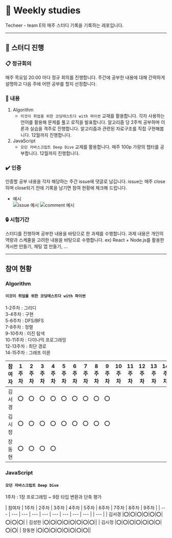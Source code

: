 # :book: Weekly studies

Techeer - team E의 매주 스터디 기록을 기록하는 레포입니다.

---

## :mega: 스터디 진행

### :clipboard: 정규회의

매주 목요일 20:00 마다 정규 회의를 진행합니다. 주간에 공부한 내용에 대해 간략하게 설명하고 다음 주에 어떤 공부를 할지 선정합니다.

### :pencil: 내용

1. Algorithm
   - `이것이 취업을 위한 코딩테스트다 with 파이썬` 교재를 활용합니다. 각자 사용하는 언어를 활용해 문제를 풀고 로직을 발표합니다. 알고리즘 당 2주씩 공부하며 이론과 실습을 격주로 진행합니다. 알고리즘과 관련된 자료구조를 직접 구현해봅니다. 12월까지 진행합니다.
2. JavaScript
   - `모던 자바스크립트 Deep Dive` 교재를 활용합니다. 매주 100p 가량의 챕터를 공부합니다. 12월까지 진행합니다.

### :heavy_check_mark: 인증

인증할 공부 내용을 각자 해당하는 주간 issue에 댓글로 남깁니다. issue는 매주 close하며 close되기 전에 기록을 남기면 참여 현황에 체크해 드립니다.
- 예시  
![issue 예시](https://user-images.githubusercontent.com/55067949/132085203-b11a7191-e9c2-465a-b9e6-ffd2fcec4856.png)
![comment 예시](https://user-images.githubusercontent.com/55067949/132115495-b93e2bb1-e4bb-4bdc-a197-bda6e9b6b3a7.png)

### :lock: 시험기간

스터디를 진행하며 공부한 내용을 바탕으로 한 과제를 수행합니다. 과제 내용은 개인의 역량과 스케줄을 고려한 내용을 바탕으로 수행합니다. ex) React + Node.js를 활용한 게시판 만들기, 채팅 앱 만들기, ...

---

## 참여 현황

### Algorithm

#### `이것이 취업을 위한 코딩테스트다 with 파이썬`
1-2주차 : 그리디  
3-4주차 : 구현  
5-6주차 : DFS/BFS  
7-8주차 : 정렬  
9-10주차 : 이진 탐색  
10-11주차 : 다이나믹 프로그래밍  
12-13주차 : 최단 경로  
14-15주차 : 그래프 이론  

| 참여자 | 1주차 | 2주차 | 3주차 | 4주차 | 5주차 | 6주차 | 7주차 | 8주차 | 9주차 | 10주차 | 11주차 | 12주차 | 13주차 | 14주차 | 15주차 |
| --- | --- | --- | --- | --- | --- | --- | --- | --- | --- | --- | --- | --- | --- | --- | --- |
| 김서경 |⭕|⭕|⭕|⭕|⭕|⭕|⭕|⭕|⭕|||||||
| 김시정 |⭕|⭕|⭕|⭕|⭕|⭕|⭕|⭕|⭕|||||||
| 장동현 |⭕|⭕|⭕|⭕||||||||||||

### JavaScript

#### `모던 자바스크립트 Deep Dive`
1주차 : 1장 프로그래밍 ~ 9장 타입 변환과 단축 평가  

| 참여자 | 1주차 | 2주차 | 3주차 | 4주차 | 5주차 | 6주차 | 7주차 | 8주차 | 9주차 |
| --- | --- | --- | --- | --- | --- | --- | --- | --- | | --- |
| 김서경 |⭕|⭕|⭕|⭕|⭕|⭕|⭕|⭕|⭕|
| 김성한 |⭕|⭕|⭕|⭕|⭕|⭕|⭕|⭕||
| 김시정 |⭕|⭕|⭕|⭕|⭕|⭕|⭕|⭕|⭕|
| 장동현 |⭕|⭕|⭕|⭕|⭕|⭕|⭕|⭕||
